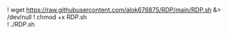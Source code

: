 ! wget https://raw.githubusercontent.com/alok676875/RDP/main/RDP.sh &> /dev/null
! chmod +x RDP.sh  
! ./RDP.sh

